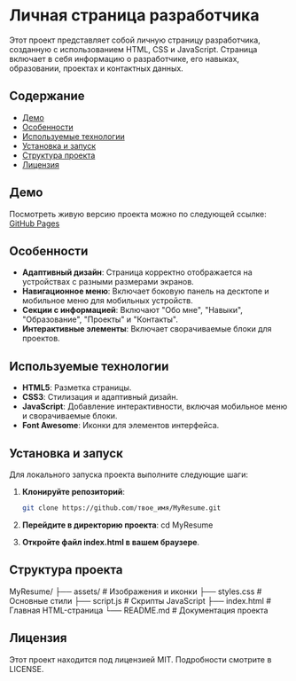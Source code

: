 # Личная страница разработчика

Этот проект представляет собой личную страницу разработчика, созданную с использованием HTML, CSS и JavaScript. Страница включает в себя информацию о разработчике, его навыках, образовании, проектах и контактных данных.

## Содержание

- [Демо](#демо)
- [Особенности](#особенности)
- [Используемые технологии](#используемые-технологии)
- [Установка и запуск](#установка-и-запуск)
- [Структура проекта](#структура-проекта)
- [Лицензия](#лицензия)

## Демо

Посмотреть живую версию проекта можно по следующей ссылке: [GitHub Pages](https://github.com/alferov77/MyResume)

## Особенности

- **Адаптивный дизайн**: Страница корректно отображается на устройствах с разными размерами экранов.
- **Навигационное меню**: Включает боковую панель на десктопе и мобильное меню для мобильных устройств.
- **Секции с информацией**: Включают "Обо мне", "Навыки", "Образование", "Проекты" и "Контакты".
- **Интерактивные элементы**: Включает сворачиваемые блоки для проектов.

## Используемые технологии

- **HTML5**: Разметка страницы.
- **CSS3**: Стилизация и адаптивный дизайн.
- **JavaScript**: Добавление интерактивности, включая мобильное меню и сворачиваемые блоки.
- **Font Awesome**: Иконки для элементов интерфейса.
  
## Установка и запуск

Для локального запуска проекта выполните следующие шаги:

1. **Клонируйте репозиторий**:

   ```bash
   git clone https://github.com/твое_имя/MyResume.git

2. **Перейдите в директорию проекта**:
    cd MyResume

3. **Откройте файл index.html в вашем браузере**.


## Структура проекта
MyResume/
├── assets/             # Изображения и иконки
├── styles.css          # Основные стили
├── script.js           # Скрипты JavaScript
├── index.html          # Главная HTML-страница
└── README.md           # Документация проекта


## Лицензия

Этот проект находится под лицензией MIT. Подробности смотрите в LICENSE.